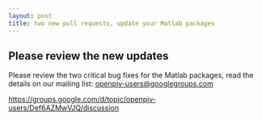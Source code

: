 ```yaml
---
layout: post
title: two new pull requests, update your Matlab packages
---
```


## Please review the new updates

Please review the two critical bug fixes for the Matlab packages, read the details on our mailing list: <openpiv-users@googlegroups.com>

<https://groups.google.com/d/topic/openpiv-users/Def6AZMwVJQ/discussion>

